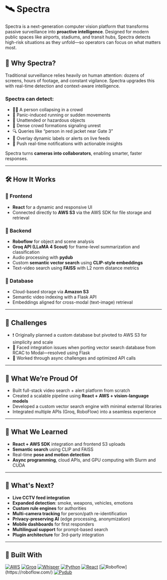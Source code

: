 # 🛰️ Spectra

Spectra is a next-generation computer vision platform that transforms passive surveillance into **proactive intelligence**. Designed for modern public spaces like airports, stadiums, and transit hubs, Spectra detects high-risk situations as they unfold—so operators can focus on what matters most.

## 🚨 Why Spectra?

Traditional surveillance relies heavily on human attention: dozens of screens, hours of footage, and constant vigilance. Spectra upgrades this with real-time detection and context-aware intelligence.

### Spectra can detect:

- 🧍‍♂️ A person collapsing in a crowd  
- 🏃 Panic-induced running or sudden movements  
- 🎒 Unattended or hazardous objects  
- 👥 Dense crowd formations signaling unrest  
- 🔍 Queries like “person in red jacket near Gate 3”  
- 📝 Overlay dynamic labels or alerts on live feeds  
- 📢 Push real-time notifications with actionable insights  

Spectra turns **cameras into collaborators**, enabling smarter, faster responses.

---

## 🛠️ How It Works

### 🔹 Frontend  
- **React** for a dynamic and responsive UI  
- Connected directly to **AWS S3** via the AWS SDK for file storage and retrieval  

### 🔹 Backend  
- **Roboflow** for object and scene analysis  
- **Groq API (LLaMA 4 Scout)** for frame-level summarization and classification  
- Audio processing with **pydub**  
- Custom **semantic vector search** using **CLIP-style embeddings**  
- Text-video search using **FAISS** with L2 norm distance metrics  

### 🔹 Database  
- Cloud-based storage via **Amazon S3**  
- Semantic video indexing with a Flask API  
- Embeddings aligned for cross-modal (text-image) retrieval  

---

## 🚧 Challenges

- ❗ Originally planned a custom database but pivoted to AWS S3 for simplicity and scale  
- 🔌 Faced integration issues when porting vector search database from RCAC to Modal—resolved using Flask  
- 🔁 Worked through async challenges and optimized API calls  

---

## 🌟 What We’re Proud Of

- Built full-stack video search + alert platform from scratch  
- Created a scalable pipeline using **React + AWS + vision-language models**  
- Developed a custom vector search engine with minimal external libraries  
- Integrated multiple APIs (Groq, RoboFlow) into a seamless experience  

---

## 🧠 What We Learned

- **React + AWS SDK** integration and frontend S3 uploads  
- **Semantic search** using CLIP and FAISS  
- Real-time **pose and motion detection**  
- **Async programming**, cloud APIs, and GPU computing with Slurm and CUDA  

---

## 🚀 What's Next?

- **Live CCTV feed integration**  
- **Expanded detection**: smoke, weapons, vehicles, emotions  
- **Custom rule engines** for authorities  
- **Multi-camera tracking** for person/path re-identification  
- **Privacy-preserving AI** (edge processing, anonymization)  
- **Mobile dashboards** for first responders  
- **Multilingual support** for prompt-based search  
- **Plugin architecture** for 3rd-party integration  

---

## 🔧 Built With

[![AWS](https://img.shields.io/badge/AWS-232F3E?style=for-the-badge&logo=amazon-aws&logoColor=white)](https://aws.amazon.com/)
[![Groq](https://img.shields.io/badge/Groq-FF6F00?style=for-the-badge&logo=groq&logoColor=white)](https://groq.com/)
[![Whisper](https://img.shields.io/badge/Whisper-0041C2?style=for-the-badge&logo=openai&logoColor=white)](https://openai.com/research/whisper)
[![Python](https://img.shields.io/badge/Python-3776AB?style=for-the-badge&logo=python&logoColor=white)](https://www.python.org/)
[![React](https://img.shields.io/badge/React-20232A?style=for-the-badge&logo=react&logoColor=61DAFB)](https://reactjs.org/)
[![Roboflow](https://img.shields.io/badge/Roboflow-101010?style=for-the-badge&logo=data:image/svg+xml;base64,PHN2ZyB...)](https://roboflow.com/)
[![Pydub](https://img.shields.io/badge/Pydub-FFDD57?style=for-the-badge&logo=python&logoColor=black)](https://github.com/jiaaro/pydub)

